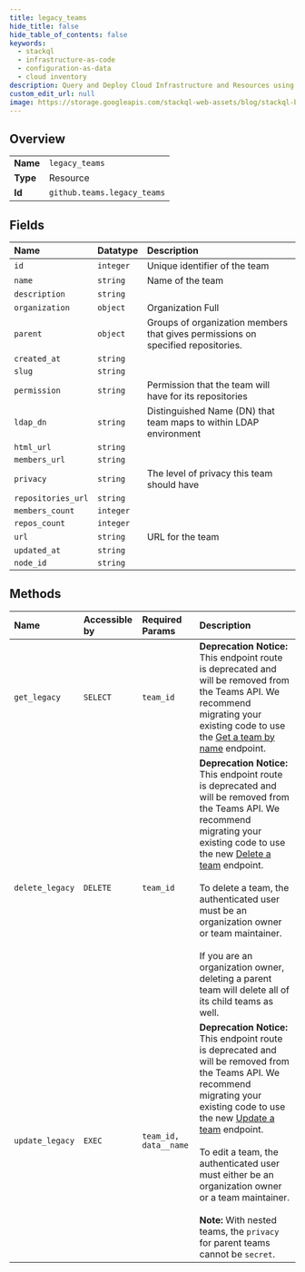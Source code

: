 ```yaml
---
title: legacy_teams
hide_title: false
hide_table_of_contents: false
keywords:
  - stackql
  - infrastructure-as-code
  - configuration-as-data
  - cloud inventory
description: Query and Deploy Cloud Infrastructure and Resources using SQL
custom_edit_url: null
image: https://storage.googleapis.com/stackql-web-assets/blog/stackql-blog-post-featured-image.png
---
```

  
    

## Overview
<table><tbody>
<tr><td><b>Name</b></td><td><code>legacy_teams</code></td></tr>
<tr><td><b>Type</b></td><td>Resource</td></tr>
<tr><td><b>Id</b></td><td><code>github.teams.legacy_teams</code></td></tr>
</tbody></table>

## Fields
| Name | Datatype | Description |
|:-----|:---------|:------------|
| `id` | `integer` | Unique identifier of the team |
| `name` | `string` | Name of the team |
| `description` | `string` |  |
| `organization` | `object` | Organization Full |
| `parent` | `object` | Groups of organization members that gives permissions on specified repositories. |
| `created_at` | `string` |  |
| `slug` | `string` |  |
| `permission` | `string` | Permission that the team will have for its repositories |
| `ldap_dn` | `string` | Distinguished Name (DN) that team maps to within LDAP environment |
| `html_url` | `string` |  |
| `members_url` | `string` |  |
| `privacy` | `string` | The level of privacy this team should have |
| `repositories_url` | `string` |  |
| `members_count` | `integer` |  |
| `repos_count` | `integer` |  |
| `url` | `string` | URL for the team |
| `updated_at` | `string` |  |
| `node_id` | `string` |  |
## Methods
| Name | Accessible by | Required Params | Description |
|:-----|:--------------|:----------------|:------------|
| `get_legacy` | `SELECT` | `team_id` | **Deprecation Notice:** This endpoint route is deprecated and will be removed from the Teams API. We recommend migrating your existing code to use the [Get a team by name](https://docs.github.com/rest/reference/teams#get-a-team-by-name) endpoint. |
| `delete_legacy` | `DELETE` | `team_id` | **Deprecation Notice:** This endpoint route is deprecated and will be removed from the Teams API. We recommend migrating your existing code to use the new [Delete a team](https://docs.github.com/rest/reference/teams#delete-a-team) endpoint.<br /><br />To delete a team, the authenticated user must be an organization owner or team maintainer.<br /><br />If you are an organization owner, deleting a parent team will delete all of its child teams as well. |
| `update_legacy` | `EXEC` | `team_id, data__name` | **Deprecation Notice:** This endpoint route is deprecated and will be removed from the Teams API. We recommend migrating your existing code to use the new [Update a team](https://docs.github.com/rest/reference/teams#update-a-team) endpoint.<br /><br />To edit a team, the authenticated user must either be an organization owner or a team maintainer.<br /><br />**Note:** With nested teams, the `privacy` for parent teams cannot be `secret`. |

